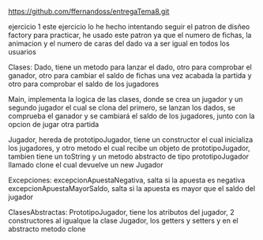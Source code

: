 https://github.com/ffernandoss/entregaTema8.git

ejercicio 1
este ejercicio lo he hecho intentando seguir el patron de disñeo factory para practicar, he usado este patron ya que el numero de fichas, la animacion y el numero de caras del dado va a ser igual en todos los usuarios

Clases:
Dado, tiene un metodo para lanzar el dado, otro para comprobar el ganador, otro para cambiar el saldo de fichas una vez acabada la partida y otro para comprobar el saldo de los jugadores

Main, implementa la logica de las clases, donde se crea un jugador y un segundo jugador el cual se clona del primero, se lanzan los dados, se comprueba el ganador y se cambiará el saldo de los jugadores, junto con la opcion de jugar otra partida

Jugador, hereda de prototipoJugador, tiene un constructor el cual inicializa los jugadores, y otro metodo el cual recibe un objeto de prototipoJugador, tambien tiene un toString y un metodo abstracto de tipo prototipoJugador llamado clone el cual devuelve un new Jugador

Excepciones:
excepcionApuestaNegativa, salta si la apuesta es negativa
excepcionApuestaMayorSaldo, salta si la apuesta es mayor que el saldo del jugador

ClasesAbstractas:
PrototipoJugador, tiene los atributos del jugador, 2 constructores al igualque la clase Jugador, los getters y setters y en el abstracto metodo clone 
